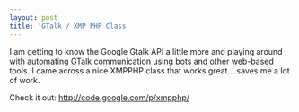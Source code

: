 ```yaml
---
layout: post
title: 'GTalk / XMP PHP Class'
---
```

I am getting to know the Google Gtalk API a little more and playing around with automating GTalk communication using bots and other web-based tools. I came across a nice XMPPHP class that works great....saves me a lot of work.<p></p>
Check it out: <a href="http://code.google.com/p/xmpphp/">http://code.google.com/p/xmpphp/</a>